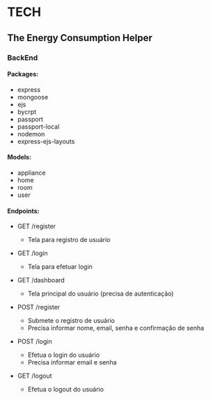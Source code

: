 # TECH

## The Energy Consumption Helper



### BackEnd



#### Packages:

* express
* mongoose
* ejs
* bycrpt
* passport
* passport-local
* nodemon
* express-ejs-layouts



#### Models:

* appliance
* home
* room
* user



#### Endpoints:

* GET /register

  * Tela para registro de usuário

* GET /login

  * Tela para efetuar login

* GET /dashboard

  * Tela principal do usuário (precisa de autenticação)

* POST /register

  * Submete o registro de usuário
  * Precisa informar nome, email, senha e confirmação de senha

* POST /login

  * Efetua o login do usuário
  * Precisa informar email e senha

* GET /logout

  * Efetua o logout do usuário

  



